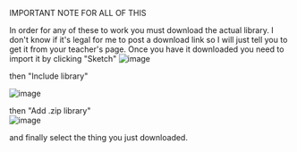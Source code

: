 IMPORTANT NOTE FOR ALL OF THIS


In order for any of these to work you must download the actual library. I don't know if it's legal for me to post a download link so
I will just tell you to get it from your teacher's page. Once you have it downloaded you need to import it by clicking "Sketch"
![image](https://user-images.githubusercontent.com/74882050/118385819-05cfcd00-b5d8-11eb-9611-57efa263b06b.png)


then "Include library"




![image](https://user-images.githubusercontent.com/74882050/118385825-17b17000-b5d8-11eb-95e9-d1007e43625a.png)



then "Add .zip library"  
![image](https://user-images.githubusercontent.com/74882050/118385850-44658780-b5d8-11eb-9803-d4a2e3ff8e37.png)


and finally select the thing you just downloaded.
